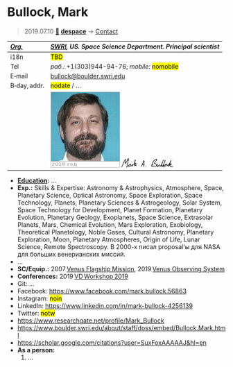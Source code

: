 # Bullock, Mark
> 2019.07.10 **[🚀](../index/index.md) [despace](index.md)** → [Contact](contact.md)

|*[Org.](contact.md)*|*[SWRI](zz_swri.md), US. Space Science Department. Principal scientist*|
|:--|:--|
|i18n|<mark>TBD</mark>|
|Tel|*раб.:* +1(303)944-94-76; *mobile:* <mark>nomobile</mark>|
|E‑mail|<bullock@boulder.swri.edu>|
|B‑day, addr.|<mark>nodate</mark> / …|
||![](f/contact/b/bullock1_photo.jpg) [![](f/contact/b/bullock1_sign_thumb.jpg)](f/contact/b/bullock1_sign.png)|

   - **[Education](edu.md):** …
   - **Exp.:** Skills & Expertise: Astronomy & Astrophysics, Atmosphere, Space, Planetary Science, Optical Astronomy, Space Exploration, Space Technology, Planets, Planetary Sciences & Astrogeology, Solar System, Space Technology for Development, Planet Formation, Planetary Evolution, Planetary Geology, Exoplanets, Space Science, Extrasolar Planets, Mars, Chemical Evolution, Mars Exploration, Exobiology, Theoretical Planetology, Noble Gases, Cultural Astronomy, Planetary Exploration, Moon, Planetary Atmospheres, Origin of Life, Lunar Science, Remote Spectroscopy. В 2000-х писал proposal'ы для NASA для больших венерианских миссий.
   - …
   - **SC/Equip.:** 2007 [Venus Flagship Mission](venus_flagship_mission.md), 2019 [Venus Observing System](venus_observing_system.md)
   - **Conferences:** 2019 [VD Workshop 2019](vdws2019.md)
   - Git: …
   - Facebook: <https://www.facebook.com/mark.bullock.56863>
   - Instagram: <mark>noin</mark>
   - LinkedIn: <https://www.linkedin.com/in/mark-bullock-4256139>
   - Twitter: <mark>notw</mark>
   - <https://www.researchgate.net/profile/Mark_Bullock>
   - <https://www.boulder.swri.edu/about/staff/doss/embed/Bullock.Mark.html>
   - <https://scholar.google.com/citations?user=SuxFoxAAAAAJ&hl=en>
   - **As a person:**
      1. …
